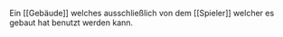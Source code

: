 Ein [[Gebäude]] welches ausschließlich von dem [[Spieler]] welcher es gebaut hat benutzt werden kann.
